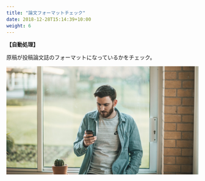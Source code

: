 ```yaml
---
title: "論文フォーマットチェック"
date: 2018-12-28T15:14:39+10:00
weight: 6
---
```


**【自動処理】**

原稿が投稿論文誌のフォーマットになっているかをチェック。

![Accounting Services](/images/thom-holmes-Lrfw0U_o9I0-unsplash.jpg)

